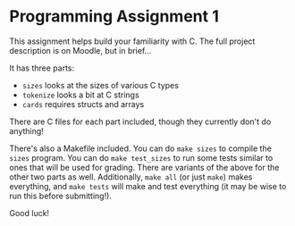 # Programming Assignment 1

This assignment helps build your familiarity with C.  The full project
description is on Moodle, but in brief...

It has three parts:
 * `sizes` looks at the sizes of various C types
 * `tokenize` looks a bit at C strings
 * `cards` requires structs and arrays

There are C files for each part included, though they currently don't do
anything!

There's also a Makefile included.  You can do `make sizes` to compile the
`sizes` program.  You can do `make test_sizes` to run some tests similar to
ones that will be used for grading.  There are variants of the above for the
other two parts as well.  Additionally, `make all` (or just `make`) makes
everything, and `make tests` will make and test everything (it may be wise
to run this before submitting!).

Good luck!
